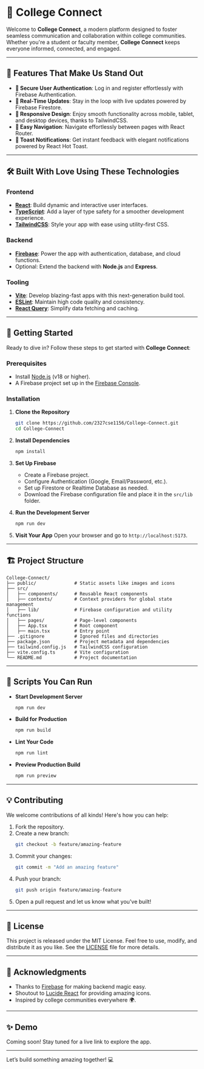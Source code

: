 # 🌟 College Connect

Welcome to **College Connect**, a modern platform designed to foster seamless communication and collaboration within college communities. Whether you're a student or faculty member, **College Connect** keeps everyone informed, connected, and engaged.

---

## 🚀 Features That Make Us Stand Out
- **🔐 Secure User Authentication**: Log in and register effortlessly with Firebase Authentication.
- **💬 Real-Time Updates**: Stay in the loop with live updates powered by Firebase Firestore.
- **📱 Responsive Design**: Enjoy smooth functionality across mobile, tablet, and desktop devices, thanks to TailwindCSS.
- **🔗 Easy Navigation**: Navigate effortlessly between pages with React Router.
- **🎉 Toast Notifications**: Get instant feedback with elegant notifications powered by React Hot Toast.

---

## 🛠️ Built With Love Using These Technologies
### Frontend
- **[React](https://reactjs.org/)**: Build dynamic and interactive user interfaces.
- **[TypeScript](https://www.typescriptlang.org/)**: Add a layer of type safety for a smoother development experience.
- **[TailwindCSS](https://tailwindcss.com/)**: Style your app with ease using utility-first CSS.

### Backend
- **[Firebase](https://firebase.google.com/)**: Power the app with authentication, database, and cloud functions.
- Optional: Extend the backend with **Node.js** and **Express**.

### Tooling
- **[Vite](https://vitejs.dev/)**: Develop blazing-fast apps with this next-generation build tool.
- **[ESLint](https://eslint.org/)**: Maintain high code quality and consistency.
- **[React Query](https://tanstack.com/query)**: Simplify data fetching and caching.

---

## 🎉 Getting Started
Ready to dive in? Follow these steps to get started with **College Connect**:

### Prerequisites
- Install [Node.js](https://nodejs.org/) (v18 or higher).
- A Firebase project set up in the [Firebase Console](https://console.firebase.google.com/).

### Installation
1. **Clone the Repository**
   ```bash
   git clone https://github.com/2327cse1156/College-Connect.git
   cd College-Connect
   ```

2. **Install Dependencies**
   ```bash
   npm install
   ```

3. **Set Up Firebase**
   - Create a Firebase project.
   - Configure Authentication (Google, Email/Password, etc.).
   - Set up Firestore or Realtime Database as needed.
   - Download the Firebase configuration file and place it in the `src/lib` folder.

4. **Run the Development Server**
   ```bash
   npm run dev
   ```

5. **Visit Your App**
   Open your browser and go to `http://localhost:5173`.

---

## 🏗️ Project Structure
```
College-Connect/
├── public/              # Static assets like images and icons
├── src/
│   ├── components/      # Reusable React components
│   ├── contexts/        # Context providers for global state management
│   ├── lib/             # Firebase configuration and utility functions
│   ├── pages/           # Page-level components
│   ├── App.tsx          # Root component
│   ├── main.tsx         # Entry point
├── .gitignore           # Ignored files and directories
├── package.json         # Project metadata and dependencies
├── tailwind.config.js   # TailwindCSS configuration
├── vite.config.ts       # Vite configuration
└── README.md            # Project documentation
```

---

## 📜 Scripts You Can Run
- **Start Development Server**
  ```bash
  npm run dev
  ```
- **Build for Production**
  ```bash
  npm run build
  ```
- **Lint Your Code**
  ```bash
  npm run lint
  ```
- **Preview Production Build**
  ```bash
  npm run preview
  ```

---

## 💡 Contributing
We welcome contributions of all kinds! Here's how you can help:
1. Fork the repository.
2. Create a new branch:
   ```bash
   git checkout -b feature/amazing-feature
   ```
3. Commit your changes:
   ```bash
   git commit -m "Add an amazing feature"
   ```
4. Push your branch:
   ```bash
   git push origin feature/amazing-feature
   ```
5. Open a pull request and let us know what you've built!

---

## 📝 License
This project is released under the MIT License. Feel free to use, modify, and distribute it as you like. See the [LICENSE](LICENSE) file for more details.

---

## 🙌 Acknowledgments
- Thanks to [Firebase](https://firebase.google.com/) for making backend magic easy.
- Shoutout to [Lucide React](https://lucide.dev/) for providing amazing icons.
- Inspired by college communities everywhere 🌍.

---

## ✨ Demo
Coming soon! Stay tuned for a live link to explore the app.

---

Let’s build something amazing together! 💻
